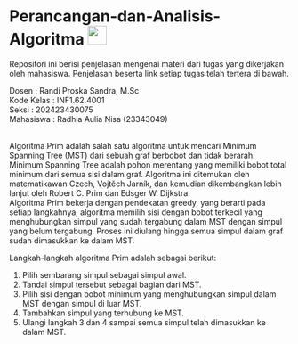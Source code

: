 # Perancangan-dan-Analisis-Algoritma <img src="https://www.thedataschool.com.au/wp-content/uploads/2022/01/logo-data-structures-algorithms.png" width="34" height="34">

Repositori ini berisi penjelasan mengenai materi dari tugas yang dikerjakan oleh mahasiswa. Penjelasan beserta link setiap tugas telah tertera di bawah.

Dosen : Randi Proska Sandra, M.Sc<br>
Kode Kelas : INF1.62.4001 <br>
Seksi : 202423430075<br>
Mahasiswa : Radhia Aulia Nisa (23343049)<br><br>

Algoritma Prim adalah salah satu algoritma untuk mencari Minimum Spanning Tree (MST) dari sebuah graf berbobot dan tidak berarah. Minimum Spanning Tree adalah pohon merentang yang memiliki bobot total minimum dari semua sisi dalam graf. Algoritma ini ditemukan oleh matematikawan Czech, Vojtěch Jarník, dan kemudian dikembangkan lebih lanjut oleh Robert C. Prim dan Edsger W. Dijkstra.<br>
Algoritma Prim bekerja dengan pendekatan greedy, yang berarti pada setiap langkahnya, algoritma memilih sisi dengan bobot terkecil yang menghubungkan simpul yang sudah tergabung dalam MST dengan simpul yang belum tergabung. Proses ini diulang hingga semua simpul dalam graf sudah dimasukkan ke dalam MST.<br>

Langkah-langkah algoritma Prim adalah sebagai berikut:
1.	Pilih sembarang simpul sebagai simpul awal.
2.	Tandai simpul tersebut sebagai bagian dari MST.
3.	Pilih sisi dengan bobot minimum yang menghubungkan simpul dalam MST dengan simpul di luar MST.
4.	Tambahkan simpul yang terhubung ke MST.
5.	Ulangi langkah 3 dan 4 sampai semua simpul telah dimasukkan ke dalam MST.

